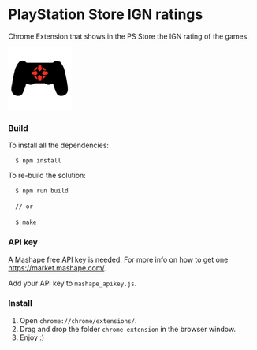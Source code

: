 PlayStation Store IGN ratings
========

Chrome Extension that shows in the PS Store the IGN rating of the games.

![PS store Ratings icon](chrome-extension/icons/icon128.png)

### Build
To install all the dependencies:

```
  $ npm install
```

To re-build the solution:

```
  $ npm run build

  // or

  $ make
```

### API key
A Mashape free API key is needed. For more info on how to get one https://market.mashape.com/.

Add your API key to `mashape_apikey.js`.

### Install
1. Open `chrome://chrome/extensions/`.
2. Drag and drop the folder `chrome-extension` in the browser window.
3. Enjoy :)
